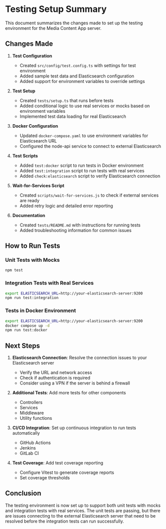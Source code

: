# Testing Setup Summary

This document summarizes the changes made to set up the testing environment for the Media Content App server.

## Changes Made

1. **Test Configuration**

   - Created `src/config/test.config.ts` with settings for test environment
   - Added sample test data and Elasticsearch configuration
   - Added support for environment variables to override settings

2. **Test Setup**

   - Created `tests/setup.ts` that runs before tests
   - Added conditional logic to use real services or mocks based on environment variables
   - Implemented test data loading for real Elasticsearch

3. **Docker Configuration**

   - Updated `docker-compose.yaml` to use environment variables for Elasticsearch URL
   - Configured the node-api service to connect to external Elasticsearch

4. **Test Scripts**

   - Added `test:docker` script to run tests in Docker environment
   - Added `test:integration` script to run tests with real services
   - Added `check:elasticsearch` script to verify Elasticsearch connection

5. **Wait-for-Services Script**

   - Created `scripts/wait-for-services.js` to check if external services are ready
   - Added retry logic and detailed error reporting

6. **Documentation**
   - Created `tests/README.md` with instructions for running tests
   - Added troubleshooting information for common issues

## How to Run Tests

### Unit Tests with Mocks

```bash
npm test
```

### Integration Tests with Real Services

```bash
export ELASTICSEARCH_URL=http://your-elasticsearch-server:9200
npm run test:integration
```

### Tests in Docker Environment

```bash
export ELASTICSEARCH_URL=http://your-elasticsearch-server:9200
docker compose up -d
npm run test:docker
```

## Next Steps

1. **Elasticsearch Connection**: Resolve the connection issues to your Elasticsearch server

   - Verify the URL and network access
   - Check if authentication is required
   - Consider using a VPN if the server is behind a firewall

2. **Additional Tests**: Add more tests for other components

   - Controllers
   - Services
   - Middleware
   - Utility functions

3. **CI/CD Integration**: Set up continuous integration to run tests automatically

   - GitHub Actions
   - Jenkins
   - GitLab CI

4. **Test Coverage**: Add test coverage reporting
   - Configure Vitest to generate coverage reports
   - Set coverage thresholds

## Conclusion

The testing environment is now set up to support both unit tests with mocks and integration tests with real services. The unit tests are passing, but there are issues connecting to the external Elasticsearch server that need to be resolved before the integration tests can run successfully.
